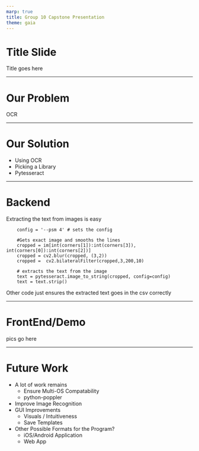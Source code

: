 ```yaml
---
marp: true
title: Group 10 Capstone Presentation
theme: gaia
---
```


# Title Slide
Title goes here

---

# Our Problem
OCR

---

# Our Solution
- Using OCR
- Picking a Library 
- Pytesseract

---

# Backend
Extracting the text from images is easy
```
    config = '--psm 4' # sets the config
    
    #Gets exact image and smooths the lines
    cropped = im[int(corners[1]):int(corners[3]), int(corners[0]):int(corners[2])]
    cropped = cv2.blur(cropped, (3,2))
    cropped =  cv2.bilateralFilter(cropped,3,200,10)
        
    # extracts the text from the image
    text = pytesseract.image_to_string(cropped, config=config)
    text = text.strip()
```
Other code just ensures the extracted text goes in the csv correctly

---

# FrontEnd/Demo
pics go here

---

# Future Work
- A lot of work remains
  - Ensure Multi-OS Compatability
  - python-poppler
- Improve Image Recognition
- GUI Improvements
  - Visuals / Intuitiveness
  - Save Templates
- Other Possible Formats for the Program?
  - iOS/Android Application
  - Web App
